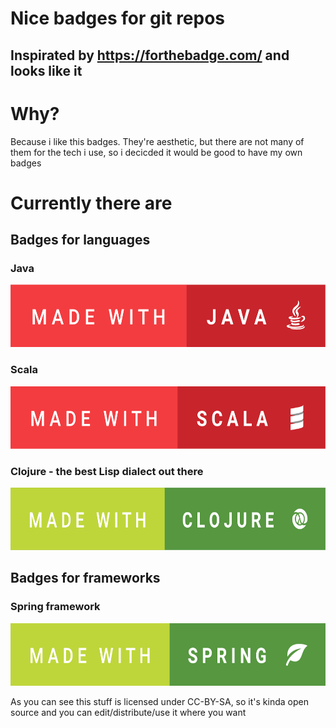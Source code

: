 # Nice badges for git repos
## Inspirated by https://forthebadge.com/ and looks like it

# Why?
Because i like this badges. They're aesthetic, but there are not many of them for the tech i use, so i decicded it would be good to have my own badges

# Currently there are
## Badges for languages
### Java
<img src="https://raw.githubusercontent.com/schvabodka-man/Custom-Badges/master/Languages/Java/png/Java%20xxxhdpi.png" width="600" height="100">

### Scala 
<img src="https://raw.githubusercontent.com/schvabodka-man/Custom-Badges/master/Languages/Scala/png/Scala%20xxxhdpi.png" width="600" height="100">

### Clojure - the best Lisp dialect out there
<img src="https://raw.githubusercontent.com/schvabodka-man/Custom-Badges/master/Languages/Clojure/png/Clojure%20xxxhdpi.png" width="600" height="100">

## Badges for frameworks
### Spring framework
<img src="https://raw.githubusercontent.com/schvabodka-man/Custom-Badges/master/Frameworks/png/Spring%20xxxhdpi.png" width="600" height="100">

As you can see this stuff is licensed under CC-BY-SA, so it's kinda open source and you can edit/distribute/use it where you want
